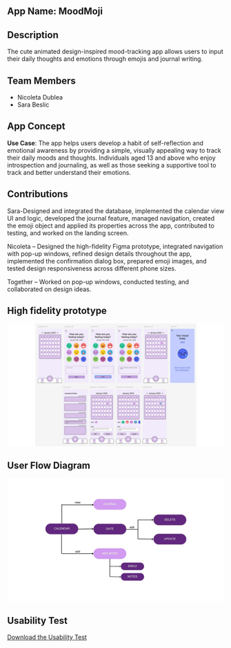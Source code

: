 ## App Name: MoodMoji

## Description
The cute animated design-inspired mood-tracking app allows users to input their daily thoughts and emotions through emojis and journal writing.

## Team Members
- Nicoleta Dublea
- Sara Beslic

## App Concept
**Use Case**: The app helps users develop a habit of self-reflection and emotional awareness by providing a simple, visually appealing way to track their daily moods and thoughts.
Individuals aged 13 and above who enjoy introspection and journaling, as well as those seeking a supportive tool to track and better understand their emotions.


## Contributions
Sara-Designed and integrated the database, implemented the calendar view UI and logic, developed the journal feature, managed navigation, created the emoji object and applied its properties across the app, contributed to testing, and worked on the landing screen.

Nicoleta – Designed the high-fidelity Figma prototype, integrated navigation with pop-up windows, refined design details throughout the app, implemented the confirmation dialog box, prepared emoji images, and tested design responsiveness across different phone sizes.

Together – Worked on pop-up windows, conducted testing, and collaborated on design ideas.

## High fidelity prototype
![frames MoodMoji](frames.jpg)

## User Flow Diagram
![flow MoodMoji](flow.jpg)

## Usability Test
[Download the Usability Test](MoodMojiUsabilityTest.pdf)

